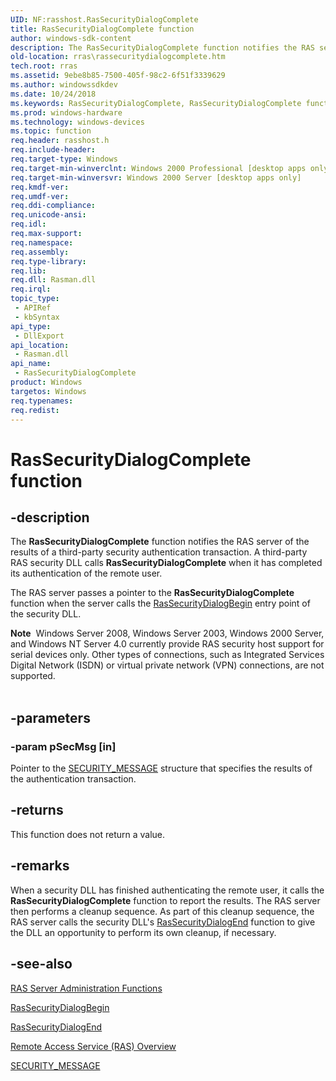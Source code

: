 ```yaml
---
UID: NF:rasshost.RasSecurityDialogComplete
title: RasSecurityDialogComplete function
author: windows-sdk-content
description: The RasSecurityDialogComplete function notifies the RAS server of the results of a third-party security authentication transaction.
old-location: rras\rassecuritydialogcomplete.htm
tech.root: rras
ms.assetid: 9ebe8b85-7500-405f-98c2-6f51f3339629
ms.author: windowssdkdev
ms.date: 10/24/2018
ms.keywords: RasSecurityDialogComplete, RasSecurityDialogComplete function [RAS], _ras_rassecuritydialogcomplete, rasshost/RasSecurityDialogComplete, rras.rassecuritydialogcomplete
ms.prod: windows-hardware
ms.technology: windows-devices
ms.topic: function
req.header: rasshost.h
req.include-header: 
req.target-type: Windows
req.target-min-winverclnt: Windows 2000 Professional [desktop apps only]
req.target-min-winversvr: Windows 2000 Server [desktop apps only]
req.kmdf-ver: 
req.umdf-ver: 
req.ddi-compliance: 
req.unicode-ansi: 
req.idl: 
req.max-support: 
req.namespace: 
req.assembly: 
req.type-library: 
req.lib: 
req.dll: Rasman.dll
req.irql: 
topic_type:
 - APIRef
 - kbSyntax
api_type:
 - DllExport
api_location:
 - Rasman.dll
api_name:
 - RasSecurityDialogComplete
product: Windows
targetos: Windows
req.typenames: 
req.redist: 
---
```


# RasSecurityDialogComplete function


## -description


The 
<b>RasSecurityDialogComplete</b> function notifies the RAS server of the results of a third-party security authentication transaction. A third-party RAS security DLL calls 
<b>RasSecurityDialogComplete</b> when it has completed its authentication of the remote user.

The RAS server passes a pointer to the 
<b>RasSecurityDialogComplete</b> function when the server calls the 
<a href="https://msdn.microsoft.com/19f4591b-ecae-478b-b110-c0d88c72f7eb">RasSecurityDialogBegin</a> entry point of the security DLL.
<div class="alert"><b>Note</b>  Windows Server 2008, 
  Windows Server 2003,
  Windows 2000 Server, and
  Windows NT Server 4.0 currently provide RAS security host support for serial devices only. Other types of connections, such as Integrated Services Digital Network (ISDN) or virtual private network (VPN) connections, are not supported.</div><div> </div>

## -parameters




### -param pSecMsg [in]

Pointer to the 
<a href="https://msdn.microsoft.com/7eab7bff-1c72-4382-980f-be4e58d60159">SECURITY_MESSAGE</a> structure that specifies the results of the authentication transaction.


## -returns



This function does not return a value.




## -remarks



When a security DLL has finished authenticating the remote user, it calls the 
<b>RasSecurityDialogComplete</b> function to report the results. The RAS server then performs a cleanup sequence. As part of this cleanup sequence, the RAS server calls the security DLL's 
<a href="https://msdn.microsoft.com/52274d37-baed-4ab9-8019-123ae7c5b0fc">RasSecurityDialogEnd</a> function to give the DLL an opportunity to perform its own cleanup, if necessary.




## -see-also




<a href="https://msdn.microsoft.com/44c000d7-2bb6-4fd8-ac5f-9d3850d857a0">RAS Server Administration Functions</a>



<a href="https://msdn.microsoft.com/19f4591b-ecae-478b-b110-c0d88c72f7eb">RasSecurityDialogBegin</a>



<a href="https://msdn.microsoft.com/52274d37-baed-4ab9-8019-123ae7c5b0fc">RasSecurityDialogEnd</a>



<a href="https://msdn.microsoft.com/5016fa0b-72eb-484e-b8d7-af9de2e25689">Remote Access Service (RAS) Overview</a>



<a href="https://msdn.microsoft.com/7eab7bff-1c72-4382-980f-be4e58d60159">SECURITY_MESSAGE</a>
 

 

